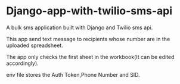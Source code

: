 # Django-app-with-twilio-sms-api

A bulk sms application built with Django and Twilio sms api.

This app send text message to recipients whose number are in the uploaded spreadsheet.

The app only checks the first sheet in the workbook(It can be edited accordingly).

env file stores the Auth Token,Phone Number and SID.